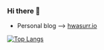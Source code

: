 ### Hi there 👋

<!--
**hwasurr/hwasurr** is a ✨ _special_ ✨ repository because its `README.md` (this file) appears on your GitHub profile.

Here are some ideas to get you started:

- 🔭 I’m currently working on ...
- 🌱 I’m currently learning ...
- 👯 I’m looking to collaborate on ...
- 🤔 I’m looking for help with ...
- 💬 Ask me about ...
- 📫 How to reach me: ...
- 😄 Pronouns: ...
- ⚡ Fun fact: ...
-->

- Personal blog --> [hwasurr.io](https://hwasurr.io)

[![Top Langs](https://github-readme-stats.vercel.app/api/top-langs/?username=hwasurr&langs_count=10)](https://github.com/anuraghazra/github-readme-stats)
